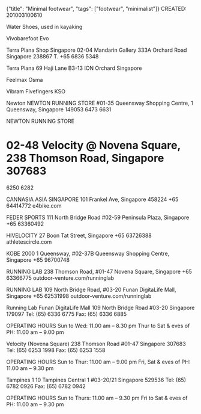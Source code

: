 {"title": "Minimal footwear", "tags": ["footwear", "minimalist"]}
CREATED: 201003100610

Water Shoes, used in kayaking

Vivobarefoot Evo

Terra Plana Shop Singapore
02-04 Mandarin Gallery 333A
Orchard Road
Singapore 238867
T. +65 6836 5348

Terra Plana
69 Haji Lane
B3-13 ION Orchard Singapore

Feelmax Osma

Vibram Fivefingers KSO

Newton
NEWTON RUNNING STORE
#01-35 Queensway Shopping Centre, 1 Queensway, Singapore 149053
6473 6631

NEWTON RUNNING STORE
# 02-48 Velocity @ Novena Square, 238 Thomson Road, Singapore 307683
6250 6282

CANNASIA ASIA SINGAPORE
101 Frankel Ave, Singapore 458224
+65 64414772 e4bike.com

FEDER SPORTS
111 North Bridge Road #02-59 Peninsula Plaza, Singapore
+65 63360492

HIVELOCITY
27 Boon Tat Street, Singapore
+65 63726388 athletescircle.com

KOBE 2000
1 Queensway, #02-37B Queensway Shopping Centre, Singapore
+65 96700748

RUNNING LAB
238 Thomson Road, #01-47 Novena Square, Singapore
+65 63366775 outdoor-venture.com/runninglab

RUNNING LAB
109 North Bridge Road, #03-20 Funan DigitaLife Mall, Singapore
+65 62531998 outdoor-venture.com/runninglab

Running Lab
Funan DigitaLife Mall
109 North Bridge Road #03-20
Singapore 179097
Tel: (65) 6336 6775 Fax: (65) 6336 6885

OPERATING HOURS
Sun to Wed: 11.00 am – 8.30 pm
Thur to Sat & eves of PH: 11.00 am – 9.00 pm

Velocity (Novena Square)
238 Thomson Road #01-47
Singapore 307683
Tel: (65) 6253 1998 Fax: (65) 6253 1558

OPERATING HOURS
Sun to Thur: 11.00 am – 9.00 pm
Fri, Sat & eves of PH: 11.00 am – 9.30 pm

Tampines 1
10 Tampines Central 1 #03-20/21
Singapore 529536
Tel: (65) 6782 0926 Fax: (65) 6782 0942

OPERATING HOURS
Sun to Thurs: 11.00 am – 9.30 pm
Fri to Sat & eves of PH: 11.00 am – 9.30 pm
